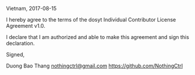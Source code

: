 Vietnam, 2017-08-15

I hereby agree to the terms of the dosyt Individual Contributor License Agreement v1.0.

I declare that I am authorized and able to make this agreement and sign this declaration.

Signed,

Duong Bao Thang nothingctrl@gmail.com  https://github.com/NothingCtrl
